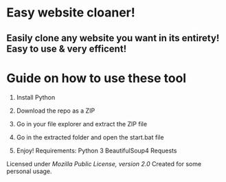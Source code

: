 # Easy website cloaner! 

## Easily clone any website you want in its entirety! Easy to use & very efficent! 

# Guide on how to use these tool

1. Install Python

2. Download the repo as a ZIP 

3. Go in your file explorer and extract the ZIP file
 
4. Go in the extracted folder and open the start.bat file

5. Enjoy!
Requirements:
    Python 3
    BeautifulSoup4
    Requests

Licensed under *Mozilla Public License, version 2.0*
Created for some personal usage. 